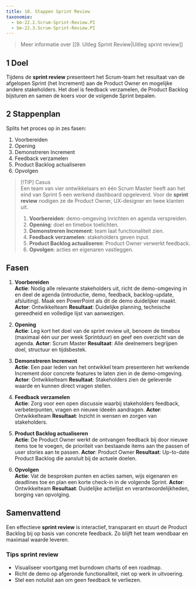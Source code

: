 ```yaml
---
title: 10. Stappen Sprint Review 
taxonomie:
  - bm-22.2.Scrum-Sprint-Review.PI
  - bm-22.3.Scrum-Sprint-Review.PI
---
```


> Meer informatie over [[9. Uitleg Sprint Review|Uitleg sprint review]]

## 1 Doel
Tijdens de **sprint review** presenteert het Scrum-team het resultaat van de afgelopen Sprint (het Increment) aan de Product Owner en mogelijke andere stakeholders. Het doel is feedback verzamelen, de Product Backlog bijsturen en samen de koers voor de volgende Sprint bepalen.

## 2 Stappenplan
Splits het proces op in zes fasen:
1. Voorbereiden
2. Opening
3. Demonstreren Increment
4. Feedback verzamelen
5. Product Backlog actualiseren
6. Opvolgen

> [!TIP] Casus  
> Een team van vier ontwikkelaars en één Scrum Master heeft aan het eind van Sprint 5 een werkend dashboard opgeleverd. Voor de **sprint review** nodigen ze de Product Owner, UX-designer en twee klanten uit.
> 1. **Voorbereiden**: demo-omgeving inrichten en agenda verspreiden.
> 2. **Opening**: doel en timebox toelichten.
> 3. **Demonstreren Increment**: team laat functionaliteit zien.
> 4. **Feedback verzamelen**: stakeholders geven input.
> 5. **Product Backlog actualiseren**: Product Owner verwerkt feedback.
> 6. **Opvolgen**: acties en eigenaren vastleggen.

## Fasen
1. **Voorbereiden**  
    **Actie**: Nodig alle relevante stakeholders uit, richt de demo-omgeving in en deel de agenda (introductie, demo, feedback, backlog-update, afsluiting). Maak een PowerPoint als dit de demo duidelijker maakt. 
    **Actor**: Ontwikkelteam
    **Resultaat**: Duidelijke planning, technische gereedheid en volledige lijst van aanwezigen.

2. **Opening**  
    **Actie**: Leg kort het doel van de sprint review uit, benoem de timebox (maximaal één uur per week Sprintduur) en geef een overzicht van de agenda.
    **Actor**: Scrum Master
    **Resultaat**: Alle deelnemers begrijpen doel, structuur en tijdsbestek.

3. **Demonstreren Increment**  
    **Actie**: Een paar leden van het ontwikkel team presenteren het werkende Increment door concrete features te laten zien in de demo-omgeving. 
    **Actor**: Ontwikkelteam
    **Resultaat**: Stakeholders zien de geleverde waarde en kunnen direct vragen stellen.

4. **Feedback verzamelen**  
    **Actie**: Zorg voor een open discussie waarbij stakeholders feedback, verbeterpunten, vragen en nieuwe ideeën aandragen.
    **Actor**: Ontwikkelteam
    **Resultaat**: Inzicht in wensen en zorgen van stakeholders.

5. **Product Backlog actualiseren**  
    **Actie**: De Product Owner werkt de ontvangen feedback bij door nieuwe items toe te voegen, de prioriteit van bestaande items aan the passen of user stories aan te passen.
    **Actor**: Product Owner
    **Resultaat**: Up-to-date Product Backlog die aansluit bij de actuele doelen.

6. **Opvolgen**  
    **Actie**: Vat de besproken punten en acties samen, wijs eigenaren en deadlines toe en plan een korte check-in in de volgende Sprint.
    **Actor**: Ontwikkelteam
    **Resultaat**: Duidelijke actielijst en verantwoordelijkheden, borging van opvolging.

## Samenvattend
Een effectieve **sprint review** is interactief, transparant en stuurt de Product Backlog bij op basis van concrete feedback. Zo blijft het team wendbaar en maximaal waarde leveren.

### Tips sprint review
- Visualiseer voortgang met burndown charts of een roadmap.
- Richt de demo op afgeronde functionaliteit, niet op werk in uitvoering.
- Stel een notulist aan om geen feedback te verliezen.
